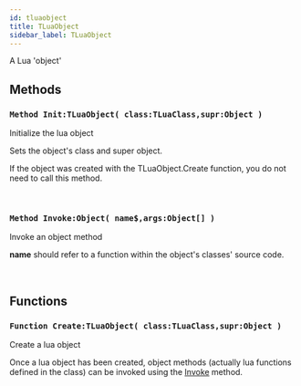 ```yaml
---
id: tluaobject
title: TLuaObject
sidebar_label: TLuaObject
---
```


A Lua 'object'


## Methods

### `Method Init:TLuaObject( class:TLuaClass,supr:Object )`

Initialize the lua object


Sets the object's class and super object.

If the object was created with the TLuaObject.Create function, you do not need to call
this method.


<br/>

### `Method Invoke:Object( name$,args:Object[] )`

Invoke an object method


<b>name</b> should refer to a function within the object's classes' source code.


<br/>

## Functions

### `Function Create:TLuaObject( class:TLuaClass,supr:Object )`

Create a lua object


Once a lua object has been created, object methods (actually lua functions defined in the
class) can be invoked using the [Invoke](../../../brl/brl.maxlua/tluaobject/#method-invoke-object-name-args-object) method.


<br/>

